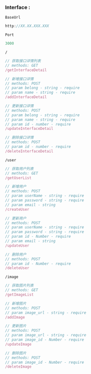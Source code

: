 ### Interface :

`BaseUrl`

```js
http://XX.XX.XXX.XXX
```

`Port`

```js
3000
```

`/`

```js
// 获取接口详情列表
// methods: GET
/getInterfaceDetail
```

```js
// 新增接口详情
// methods: POST
// param belong - string - require
// param name - string - require
/addInterfaceDetail
```

```js
// 更新接口详情
// methods: POST
// param belong - string - require
// param name - string - require
// param id - number - require
/updateInterfaceDetail
```

```js
// 删除接口详情
// methods: POST
// param id - number - require
/deleteInterfaceDetail
```

`/user`

```js
// 获取用户列表
// methods: GET
/getUserList
```

```js
// 新增用户
// methods: POST
// param userName - string - require
// param password - string - require
// param email - string
/createUser
```

```js
// 更新用户
// methods: POST
// param userName - string - require
// param password - string - require
// param id - Number - require
// param email - string
/updateUser
```

```js
// 删除用户
// methods: POST
// param id - Number - require
/deleteUser
```

`/image`

```js
// 获取图片列表
// methods: GET
/getImageList
```

```js
// 新增图片
// methods: POST
// param image_url - string - require
/addImage
```

```js
// 更新图片
// methods: POST
// param image_url - string - require
// param image_id - Number - require
/updateImage
```

```js
// 删除图片
// methods: POST
// param image_id - Number - require
/deleteImage
```

